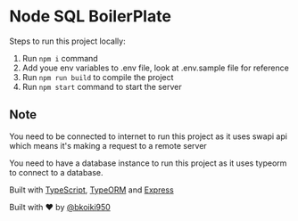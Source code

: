 # Node SQL BoilerPlate

Steps to run this project locally:

1. Run `npm i` command
2. Add youe env variables to .env file, look at .env.sample file for reference
3. Run `npm run build` to compile the project
4. Run `npm start` command  to start the server

## Note

You need to be connected to internet to run this project as it uses swapi api which means it's making a request to a remote server

You need to have a database instance to run this project as it uses typeorm to connect to a database.

Built with [TypeScript](https://www.typescriptlang.org/), [TypeORM](https://typeorm.io/) and [Express](https://expressjs.com/)

Built with ❤️ by [@bkoiki950](https://twitter.com/bkoiki950)
